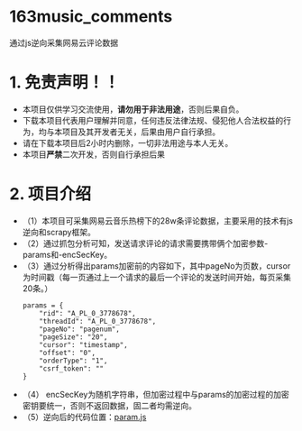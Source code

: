 # 163music_comments
通过js逆向采集网易云评论数据

# 1. 免责声明！！
* 本项目仅供学习交流使用，**请勿用于非法用途**，否则后果自负。
* 下载本项目代表用户理解并同意，任何违反法律法规、侵犯他人合法权益的行为，均与本项目及其开发者无关，后果由用户自行承担。
* 请在下载本项目后2小时内删除，一切非法用途与本人无关。
* 本项目**严禁**二次开发，否则自行承担后果

# 2. 项目介绍
* （1）本项目可采集网易云音乐热榜下的28w条评论数据，主要采用的技术有js逆向和scrapy框架。
* （2）通过抓包分析可知，发送请求评论的请求需要携带俩个加密参数-params和-encSecKey。
* （3）通过分析得出params加密前的内容如下，其中pageNo为页数，cursor为时间戳（每一页通过上一个请求的最后一个评论的发送时间开始，每页采集20条。）
  ```
  params = {
      "rid": "A_PL_0_3778678",
      "threadId": "A_PL_0_3778678",
      "pageNo": "pagenum",
      "pageSize": "20",
      "cursor": "timestamp",
      "offset": "0",
      "orderType": "1",
      "csrf_token": ""
  }
  ```
* （4） encSecKey为随机字符串，但加密过程中与params的加密过程的加密密钥要统一，否则不返回数据，固二者均需逆向。
* （5）逆向后的代码位置：[param.js](music163/music163/spiders/param.js)
